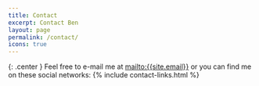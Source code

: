 ```yaml
---
title: Contact
excerpt: Contact Ben
layout: page
permalink: /contact/
icons: true
---
```


{: .center }
Feel free to e-mail me at <mailto:{{site.email}}> or you can find me on these social networks: 
{% include contact-links.html %}
